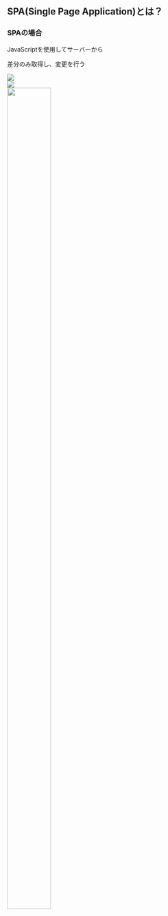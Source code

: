 ## SPA(Single Page Application)とは？

### SPAの場合

<div style="margin-top:1em"></div>
JavaScriptを使用してサーバーから

差分のみ取得し、変更を行う

<div class="layout row">
  <div class="flex xs5">
    <img src="/markdown/img/html.png">
  </div>
  <div class="flex xs2">
    <img src="/markdown/img/exchange-arrows.png">
  </div>
  <div class="flex xs5">
    <img src="/markdown/img/server.png" height="70%" width="45%">
  </div>
</div>